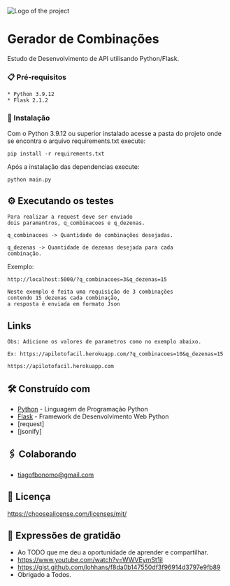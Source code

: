 ![Logo of the project](https://logo_link)

# Gerador de Combinações

Estudo de Desenvolvimento de API utilisando Python/Flask.

### 📋 Pré-requisitos

	* Python 3.9.12
	* Flask 2.1.2 

### 🔧 Instalação

Com o Python 3.9.12 ou superior instalado acesse a pasta do projeto onde se encontra o arquivo requirements.txt execute:
	
	pip install -r requirements.txt

Após a instalação das dependencias execute:
	
	python main.py

## ⚙️ Executando os testes

	Para realizar a request deve ser enviado 
	dois paramantros, q_combinacoes e q_dezenas.

	q_combinacoes -> Quantidade de combinações desejadas.

	q_dezenas -> Quantidade de dezenas desejada para cada 
	combinação.

Exemplo:

	http://localhost:5000/?q_combinacoes=3&q_dezenas=15

	Neste exemplo é feita uma requisição de 3 combinações 
	contendo 15 dezenas cada combinação,
	a resposta é enviada em formato Json

## Links
	Obs: Adicione os valores de parametros como no exemplo abaixo.

	Ex: https://apilotofacil.herokuapp.com/?q_combinacoes=10&q_dezenas=15 
		
	https://apilotofacil.herokuapp.com


## 🛠️ Construído com

* [Python](https://docs.python.org/3/) - Linguagem de Programação Python
* [Flask](https://flask.palletsprojects.com/en/2.1.x/) - Framework de Desenvolvimento Web Python
* [request]
* [jsonify]

## 🖇️ Colaborando

* tiagofbonomo@gmail.com

## 📄 Licença

https://choosealicense.com/licenses/mit/

## 🎁 Expressões de gratidão

* Ao TODO que me deu a oportunidade de aprender e compartilhar.
* https://www.youtube.com/watch?v=WWVEymSt1iI
* https://gist.github.com/lohhans/f8da0b147550df3f96914d3797e9fb89
* Obrigado a Todos.

